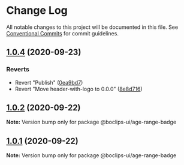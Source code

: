 # Change Log

All notable changes to this project will be documented in this file.
See [Conventional Commits](https://conventionalcommits.org) for commit guidelines.

## [1.0.4](https://github.com/boclips/boclips-ui/compare/@boclips-ui/age-range-badge@1.0.2...@boclips-ui/age-range-badge@1.0.4) (2020-09-23)


### Reverts

* Revert "Publish" ([0ea9bd7](https://github.com/boclips/boclips-ui/commit/0ea9bd78b4075a2a62cacb2192e3e38364727c21))
* Revert "Move header-with-logo to 0.0.0" ([8e8d716](https://github.com/boclips/boclips-ui/commit/8e8d716f05a7f3b9f5128f3278ce562bf5d54de7))





## [1.0.2](https://github.com/boclips/boclips-ui/compare/@boclips-ui/age-range-badge@1.0.1...@boclips-ui/age-range-badge@1.0.2) (2020-09-22)

**Note:** Version bump only for package @boclips-ui/age-range-badge





## [1.0.1](https://github.com/boclips/boclips-ui/compare/@boclips-ui/age-range-badge@1.0.0...@boclips-ui/age-range-badge@1.0.1) (2020-09-22)

**Note:** Version bump only for package @boclips-ui/age-range-badge

